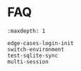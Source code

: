 # FAQ

```{toctree}
:maxdepth: 1

edge-cases-login-init
switch-environment
test-sqlite-sync
multi-session
```
